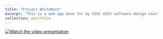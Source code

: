 ```yaml
---
title: "Project WhiteRock"
excerpt: "This is a web app done for my COSC 4353 software design course "
collection: portfolio
---
```


[![Watch the video presentation](https://img.youtube.com/vi/mrRwb6p2X4M/0.jpg)](https://www.youtube.com/watch?v=mrRwb6p2X4M)
